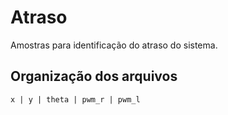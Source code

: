 # Atraso
Amostras para identificação do atraso do sistema.

## Organização dos arquivos
```
x | y | theta | pwm_r | pwm_l
